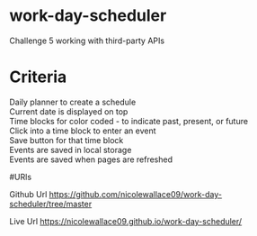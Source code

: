 # work-day-scheduler
Challenge 5 working with third-party APIs 

# Criteria 
Daily planner to create a schedule</br>
Current date is displayed on top</br>
Time blocks for color coded - to indicate past, present, or future</br> 
Click into a time block to enter an event</br> 
Save button for that time block</br> 
Events are saved in local storage</br> 
Events are saved when pages are refreshed</br>

#URls

Github Url
https://github.com/nicolewallace09/work-day-scheduler/tree/master

Live Url 
https://nicolewallace09.github.io/work-day-scheduler/